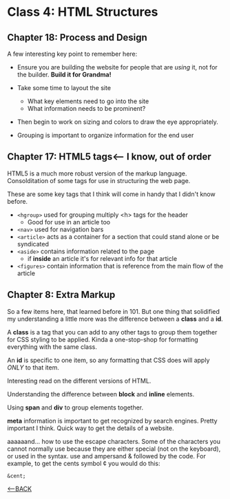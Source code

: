 # Class 4: HTML Structures

## Chapter 18: Process and Design

A few interesting key point to remember here:

+ Ensure you are building the website for people that are *using* it, not for the builder.  **Build it for Grandma!**

+ Take some time to layout the site
  + What key elements need to go into the site
  + What information needs to be prominent?
+ Then begin to work on sizing and colors to draw the eye appropriately.  

+ Grouping is important to organize information for the end user

## Chapter 17: HTML5 tags<-- I know, out of order

HTML5 is a much more robust version of the markup language.  Consolditation of some tags for use in structuring the web page.

These are some key tags that I think will come in handy that I didn't know before.

+ `<hgroup>` used for grouping multiply &lt;h&gt; tags for the header
  + Good for use in an article too
+ `<nav>` used for navigation bars
+ `<article>` acts as a container for a section that could stand alone or be syndicated
+ `<aside>` contains information related to the page
  + if **inside** an article it's for relevant info for that article
+ `<figures>` contain information that is reference from the main flow of the article

## Chapter 8: Extra Markup

So a few items here, that learned before in 101.  But one thing that solidified my understanding a little more was the difference between a **class** and a **id**.

A **class** is a tag that you can add to any other tags to group them together for CSS styling to be applied.  Kinda a one-stop-shop for formatting everything with the same class.

An **id** is specific to one item, so any formatting that CSS does will apply *ONLY* to that item.

Interesting read on the different versions of HTML.

Understanding the difference between **block** and **inline** elements.

Using **span** and  **div** to group elements together.

**meta** information is important to get recognized by search engines.  Pretty important I think.  Quick way to get the details of a website.

aaaaaand... how to use the escape characters. Some of the characters you cannot normally use because they are either special (not on the keyboard), or used in the syntax.  use and ampersand & followed by the code.  For example, to get the cents symbol &cent; you would do this:

```&cent;```

[<--BACK](README.md)